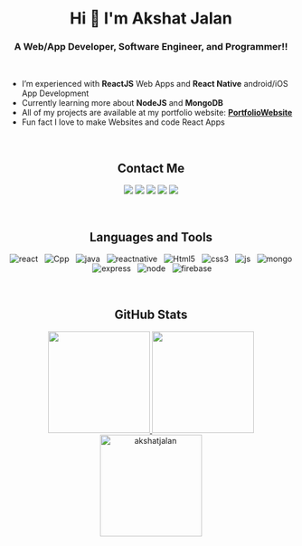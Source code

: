 ### <h1 align="center">Hi 👋  I'm **Akshat Jalan** </h1>

### <h3 align="center">A Web/App Developer, Software Engineer, and Programmer!!</h3><br>

- I’m experienced with **ReactJS** Web Apps and **React Native** android/iOS App Development
- Currently learning more about **NodeJS** and **MongoDB**
- All of my projects are available at my portfolio website: **[PortfolioWebsite][website]**
- Fun fact I love to make Websites and code React Apps
<br>

### <h2 align="center">Contact Me</h2>
<p align="center">   
  <a href="mailto:akshatjalanmain@gmail.com" target="_blank"><img src="https://img.shields.io/badge/-Gmail-0D1117?style=for-the-badge&logo=gmail&logoColor=DB4437"></a>
    <a href="https://www.linkedin.com/in/akshat-jalan/" target="_blank"><img src="https://img.shields.io/badge/-LinkedIn-0D1117?style=for-the-badge&logo=linkedin&logoColor=0077b5"></a> 
  <a href="https://www.instagram.com/akshatxjalan/" target="_blank"><img src="https://img.shields.io/badge/-Instagram-0D1117?style=for-the-badge&logo=instagram&logoColor=C13584"></a>
       <a href="https://twitter.com/AkshatJalan13" target="_blank"><img src="https://img.shields.io/badge/Twitter-0D1117?style=for-the-badge&logo=Twitter&logoColor=1DA1F2"></a>
  <a href="https://www.youtube.com/c/haggele" target="_blank"><img src="https://img.shields.io/badge/YouTube-0D1117?style=for-the-badge&logo=youtube&logoColor=FF0000"></a>
</p>
<br>

### <h2 align="center">Languages and Tools </h2>
<p align="center">
  	<img src="https://img.shields.io/badge/React-20232A?style=for-the-badge&logo=react&logoColor=61DAFB" alt="react" />&nbsp;&nbsp;
  	<img src="https://img.shields.io/badge/C%2B%2B-00599C?style=for-the-badge&logo=c%2B%2B&logoColor=white" alt="Cpp" />&nbsp;&nbsp;
    <img src="https://img.shields.io/badge/Java-ED8B00?style=for-the-badge&logo=java&logoColor=white" alt="java" />&nbsp;&nbsp;
  	<img src="https://img.shields.io/badge/react_native%20-%2320232a.svg?&style=for-the-badge&logo=react&logoColor=%2361DAFB" alt="reactnative" />&nbsp;&nbsp;
    <img src="https://img.shields.io/badge/HTML5-E34F26?style=for-the-badge&logo=html5&logoColor=white" alt="Html5" />&nbsp;&nbsp;
  	<img src="https://img.shields.io/badge/CSS3-1572B6?style=for-the-badge&logo=css3&logoColor=white" alt="css3" />&nbsp;&nbsp;
	  <img src="https://img.shields.io/badge/JavaScript-F7DF1E?style=for-the-badge&logo=javascript&logoColor=black" alt="js" />&nbsp;&nbsp;
	  <img src="https://img.shields.io/badge/MongoDB-%234ea94b.svg?&style=for-the-badge&logo=mongodb&logoColor=white" alt="mongo" />&nbsp;&nbsp;
	    <img src="https://img.shields.io/badge/Express.js-000000?style=for-the-badge&logo=express&logoColor=white" alt="express" />&nbsp;&nbsp;
    <img src="https://img.shields.io/badge/Node.js-339933?style=for-the-badge&logo=nodedotjs&logoColor=white" alt="node" />&nbsp;&nbsp;
  	<img src="https://img.shields.io/badge/Firebase-ffca28?style=for-the-badge&logo=firebase&logoColor=black" alt="firebase" />&nbsp;&nbsp;
</p>
<br>
  

### <h2 align="center">GitHub Stats </h2>


<p align="center">
<a href="https://github.com/AVS1508">
  <img height="180em" src="https://github-readme-stats.vercel.app/api?username=akshatjalan&show_icons=true&locale=en&theme=algolia"/>
  <img height="180em" src="https://github-readme-stats.vercel.app/api/top-langs?username=akshatjalan&show_icons=true&locale=en&layout=compact&theme=algolia"/>
  <img height="180em" src="https://github-readme-streak-stats.herokuapp.com/?user=akshatjalan&theme=algolia" alt="akshatjalan" />
</a>
</p>


[website]: https://akshatjalan.github.io/akshat/
